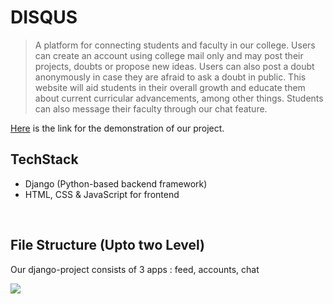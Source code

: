# DISQUS

> A platform for connecting students and faculty in our college. 
Users can create an account using college mail only and may post their projects, doubts or propose new ideas. 
Users can also post a doubt anonymously in case they are afraid to ask a doubt in public. 
This website will aid students in their overall growth and educate them about current curricular advancements, among other things.
Students can also message their faculty through our chat feature.

[Here](https://disqus.pythonanywhere.com/) is the link for the demonstration of our project.
<br>

## TechStack
- Django (Python-based backend framework)
- HTML, CSS & JavaScript for frontend

<br>

## File Structure (Upto two Level)
Our django-project consists of 3 apps : feed, accounts, chat

<img src="https://github.com/chaitanyahardikar/devathon/blob/master/media/disqus_tree.png">
